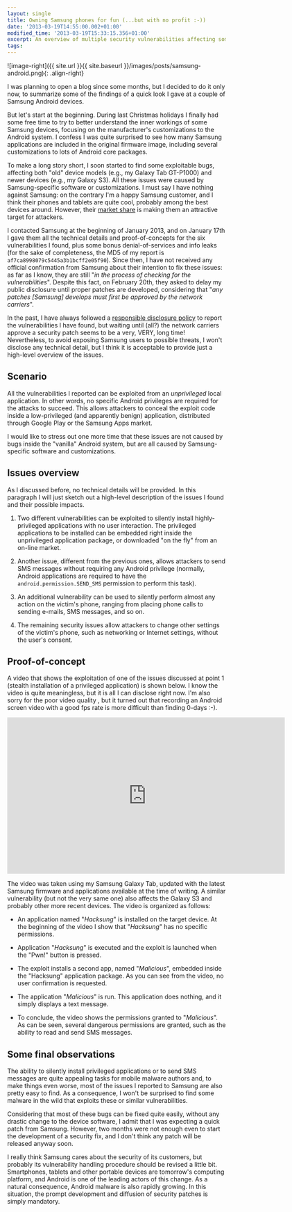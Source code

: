 ```yaml
---
layout: single
title: Owning Samsung phones for fun (...but with no profit :-))
date: '2013-03-19T14:55:00.002+01:00'
modified_time: '2013-03-19T15:33:15.356+01:00'
excerpt: An overview of multiple security vulnerabilities affecting some Samsung proprietary Android components.
tags:
---
```


![image-right]({{ site.url }}{{ site.baseurl }}/images/posts/samsung-android.png){: .align-right}

I was planning to open a blog since some months, but I decided to do it only
now, to summarize some of the findings of a quick look I gave at a couple of
Samsung Android devices.

But let's start at the beginning. During last Christmas holidays I finally had
some free time to try to better understand the inner workings of some Samsung
devices, focusing on the manufacturer's customizations to the Android system. I
confess I was quite surprised to see how many Samsung applications are included
in the original firmware image, including several customizations to lots of
Android core packages.

To make a long story short, I soon started to find some exploitable bugs,
affecting both "old" device models (e.g., my Galaxy Tab GT-P1000) and newer
devices (e.g., my Galaxy S3). All these issues were caused by Samsung-specific
software or customizations. I must say I have nothing against Samsung: on the
contrary I'm a happy Samsung customer, and I think their phones and tablets are
quite cool, probably among the best devices around. However, their
[market share](http://online.wsj.com/article/SB10001424127887324077704578358240525192844.html)
is making them an attractive target for attackers.

I contacted Samsung at the beginning of January 2013, and on January 17th I
gave them all the technical details and proof-of-concepts for the six
vulnerabilities I found, plus some bonus denial-of-services and info leaks (for
the sake of completeness, the MD5 of my report is
`af7ca8998079c5445a3b1bcff2e05f90`). Since then, I have not received any official
confirmation from Samsung about their intention to fix these issues: as far as
I know, they are still "_in the process of checking for the
vulnerabilities_". Despite this fact, on February 20th, they asked to delay my
public disclosure until proper patches are developed, considering that "_any
patches [Samsung] develops must first be approved by the network carriers_".

In the past, I have always followed a
[responsible disclosure policy](http://googleonlinesecurity.blogspot.it/2010/07/rebooting-responsible-disclosure-focus.html)
to report the vulnerabilities I have found, but waiting until (all?) the
network carriers approve a security patch seems to be a very, VERY, long time!
Nevertheless, to avoid exposing Samsung users to possible threats, I won't
disclose any technical detail, but I think it is acceptable to provide just a
high-level overview of the issues.


## Scenario ##

All the vulnerabilities I reported can be exploited from an _unprivileged_
local application. In other words, no specific Android privileges are required
for the attacks to succeed. This allows attackers to conceal the exploit code
inside a low-privileged (and apparently benign) application, distributed
through Google Play or the Samsung Apps market.

I would like to stress out one more time that these issues are not caused by
bugs inside the "vanilla" Android system, but are all caused by
Samsung-specific software and customizations.


## Issues overview ##

As I discussed before, no technical details will be provided. In this paragraph
I will just sketch out a high-level description of the issues I found and their
possible impacts.

1. Two different vulnerabilities can be exploited to silently install
   highly-privileged applications with no user interaction. The privileged
   applications to be installed can be embedded right inside the unprivileged
   application package, or downloaded "on the fly" from an on-line market.

2. Another issue, different from the previous ones, allows attackers to send
   SMS messages without requiring any Android privilege (normally, Android
   applications are required to have the `android.permission.SEND_SMS` permission
   to perform this task).

3. An additional vulnerability can be used to silently perform almost any
   action on the victim's phone, ranging from placing phone calls to sending
   e-mails, SMS messages, and so on.


4. The remaining security issues allow attackers to change other settings of
   the victim's phone, such as networking or Internet settings, without the
   user's consent.

## Proof-of-concept ##

A video that shows the exploitation of one of the issues discussed at point 1
(stealth installation of a privileged application) is shown below. I know the
video is quite meaningless, but it is all I can disclose right now. I'm also
sorry for the poor video quality , but it turned out that recording an Android
screen video with a good fps rate is more difficult than finding 0-days :-).

<iframe width="640" height="360" src="https://www.youtube-nocookie.com/embed/uOqZZh4nlZU?controls=0&amp;showinfo=0" frameborder="0" allowfullscreen></iframe>

The video was taken using my Samsung Galaxy Tab, updated with the latest
Samsung firmware and applications available at the time of writing. A similar
vulnerability (but not the very same one) also affects the Galaxy S3 and
probably other more recent devices. The video is organized as follows:

* An application named "_Hacksung_" is installed on the target device. At the
  beginning of the video I show that "_Hacksung_" has no specific permissions.

* Application "_Hacksung_" is executed and the exploit is launched when the
  "Pwn!" button is pressed.

* The exploit installs a second app, named "_Malicious_", embedded inside the
  "Hacksung" application package. As you can see from the video, no user
  confirmation is requested.

* The application "_Malicious_" is run. This application does nothing, and it
  simply displays a text message.

* To conclude, the video shows the permissions granted to "_Malicious_". As can
  be seen, several dangerous permissions are granted, such as the ability to
  read and send SMS messages.


## Some final observations ##

The ability to silently install privileged applications or to send SMS messages
are quite appealing tasks for mobile malware authors and, to make things even
worse, most of the issues I reported to Samsung are also pretty easy to
find. As a consequence, I won't be surprised to find some malware in the wild
that exploits these or similar vulnerabilities.

Considering that most of these bugs can be fixed quite easily, without any
drastic change to the device software, I admit that I was expecting a quick
patch from Samsung. However, two months were not enough even to start the
development of a security fix, and I don't think any patch will be released
anyway soon.

I really think Samsung cares about the security of its customers, but probably
its vulnerability handling procedure should be revised a little
bit. Smartphones, tablets and other portable devices are tomorrow's computing
platform, and Android is one of the leading actors of this change. As a natural
consequence, Android malware is also rapidly growing. In this situation, the
prompt development and diffusion of security patches is simply mandatory.
